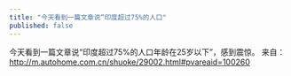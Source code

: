 ```yaml
---
title: "今天看到一篇文章说“印度超过75%的人口"
published: false
---
```

今天看到一篇文章说“印度超过75%的人口年龄在25岁以下”，感到震惊。
来自：http://m.autohome.com.cn/shuoke/29002.html#pvareaid=100260